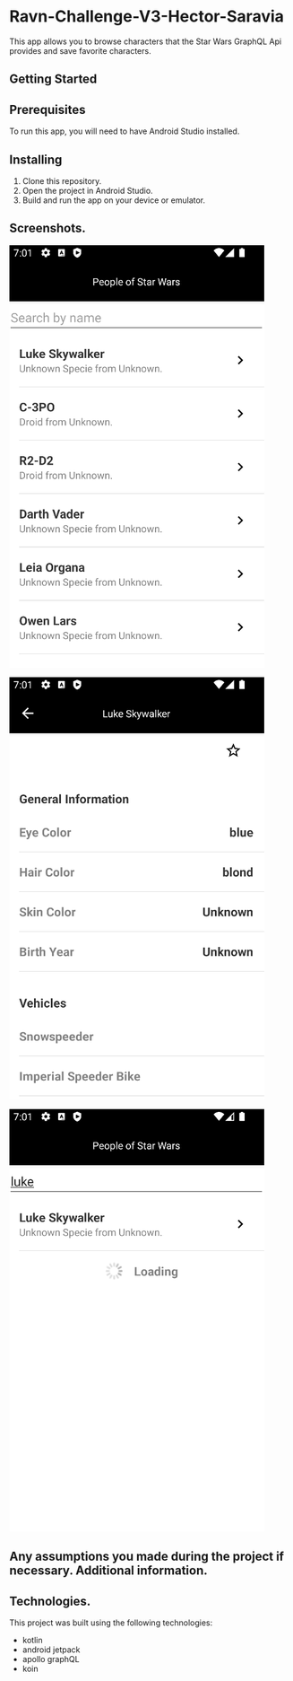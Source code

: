 # Ravn-Challenge-V3-Hector-Saravia

This app allows you to browse characters that the Star Wars GraphQL Api provides and save favorite
characters.

## Getting Started

## Prerequisites

To run this app, you will need to have Android Studio installed.

## Installing

1. Clone this repository.
2. Open the project in Android Studio.
3. Build and run the app on your device or emulator.

## Screenshots.

![Alt text](screenshots/screenshotmain.png "screenshot people")

![Alt text](screenshots/screenshotdetails.png "screenshot details")

![Alt text](screenshots/screenshotsearch.png "screenshot search")

## Any assumptions you made during the project if necessary. Additional information.

## Technologies.

This project was built using the following technologies:

- kotlin
- android jetpack
- apollo graphQL
- koin